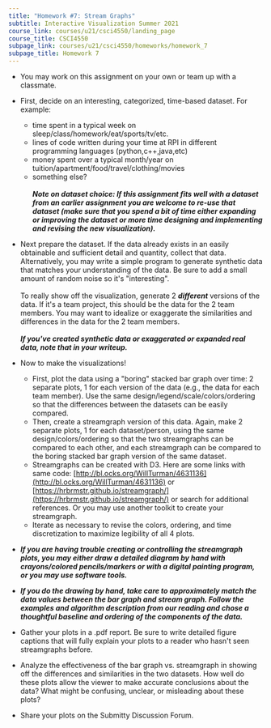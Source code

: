 ```yaml
---
title: "Homework #7: Stream Graphs"
subtitle: Interactive Visualization Summer 2021
course_link: courses/u21/csci4550/landing_page
course_title: CSCI4550
subpage_link: courses/u21/csci4550/homeworks/homework_7
subpage_title: Homework 7
---
```


* You may work on this assignment on your own or team up with a classmate.
* First, decide on an interesting, categorized, time-based dataset. For example:
  - time spent in a typical week on sleep/class/homework/eat/sports/tv/etc.
  - lines of code written during your time at RPI in different programming languages (python,c++,java,etc)
  - money spent over a typical month/year on tuition/apartment/food/travel/clothing/movies
  - something else?
\
\
___Note on dataset choice: If this assignment fits well with a dataset from an earlier assignment you are welcome to re-use that dataset (make sure that you spend a bit of time either expanding or improving the dataset or more time designing and implementing and revising the new visualization).___

* Next prepare the dataset. If the data already exists in an easily obtainable and sufficient detail and quantity, collect that data. Alternatively, you may write a simple program to generate synthetic data that matches your understanding of the data. Be sure to add a small amount of random noise so it's "interesting".
\
\
To really show off the visualization, generate 2 ___different___ versions of the data. If it's a team project, this should be the data for the 2 team members. You may want to idealize or exaggerate the similarities and differences in the data for the 2 team members.
\
\
___If you've created synthetic data or exaggerated or expanded real data, note that in your writeup.___

* Now to make the visualizations!
  - First, plot the data using a "boring" stacked bar graph over time: 2 separate plots, 1 for each version of the data (e.g., the data for each team member). Use the same design/legend/scale/colors/ordering so that the differences between the datasets can be easily compared.
  - Then, create a streamgraph version of this data. Again, make 2 separate plots, 1 for each dataset/person, using the same design/colors/ordering so that the two streamgraphs can be compared to each other, and each streamgraph can be compared to the boring stacked bar graph version of the same dataset.
  - Streamgraphs can be created with D3. Here are some links with same code: [http://bl.ocks.org/WillTurman/4631136](http://bl.ocks.org/WillTurman/4631136) or [https://hrbrmstr.github.io/streamgraph/](https://hrbrmstr.github.io/streamgraph/) or search for additional references. Or you may use another toolkit to create your streamgraph.
  - Iterate as necessary to revise the colors, ordering, and time discretization to maximize legibility of all 4 plots.
* ___If you are having trouble creating or controlling the streamgraph plots, you may either draw a detailed diagram by hand with crayons/colored pencils/markers or with a digital painting program, or you may use software tools.___
* ___If you do the drawing by hand, take care to approximately match the data values between the bar graph and stream graph. Follow the examples and algorithm description from our reading and chose a thoughtful baseline and ordering of the components of the data.___

* Gather your plots in a .pdf report. Be sure to write detailed figure captions that will fully explain your plots to a reader who hasn't seen streamgraphs before.

* Analyze the effectiveness of the bar graph vs. streamgraph in showing off the differences and similarities in the two datasets. How well do these plots allow the viewer to make accurate conclusions about the data? What might be confusing, unclear, or misleading about these plots?

* Share your plots on the Submitty Discussion Forum.
